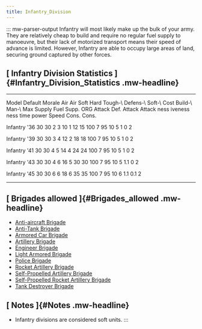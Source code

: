 ```yaml
---
title: Infantry_Division
---
```

::: mw-parser-output
Infantry will most likely make up the bulk of your army. They are
relatively cheap to build and require no regular fuel supply to
manoeuvre, but their lack of motorized transport means their speed of
advance is limited. However, Infantry are able to occupy large areas of
land, securing ground captured by other forces.

## [ Infantry Division Statistics ]{#Infantry_Division_Statistics .mw-headline}

  --------------- --------- -------- -------- ------ -------- -------- --------- ---------- -------- --- ------ --------- ------- ------- -------- ------- -------
  Model           Default   Morale   Air      Air    Soft     Hard     Tough-\   Defens-\   Soft-\       Cost   Build-\   Man-\   Max     Supply   Fuel    Supp.
                  ORG                Attack   Def.   Attack   Attack   ness      iveness    ness                time      power   Speed   Cons.    Cons.   

  Infantry \'36   30        30       2        3      10       1        12        15         100          7      95        10      5       1        0       2

  Infantry \'39   30        30       3        4      12       2        18        18         100          7      95        10      5       1        0       2

  Infantry \'41   30        30       4        5      14       4        24        24         100          7      95        10      5       1        0       2

  Infantry \'43   30        30       4        6      16       5        30        30         100          7      95        10      5       1.1      0       2

  Infantry \'45   30        30       6        6      18       6        35        35         100          7      95        10      6       1.1      0.1     2
  --------------- --------- -------- -------- ------ -------- -------- --------- ---------- -------- --- ------ --------- ------- ------- -------- ------- -------

## [ Brigades allowed ]{#Brigades_allowed .mw-headline}

-   [Anti-aircraft
    Brigade](/wiki/Anti-aircraft_Brigade "Anti-aircraft Brigade")
-   [Anti-Tank Brigade](/wiki/Anti-Tank_Brigade "Anti-Tank Brigade")
-   [Armored Car
    Brigade](/wiki/Armored_Car_Brigade "Armored Car Brigade")
-   [Artillery Brigade](/wiki/Artillery_Brigade "Artillery Brigade")
-   [Engineer Brigade](/wiki/Engineer_Brigade "Engineer Brigade")
-   [Light Armored
    Brigade](/wiki/Light_Armored_Brigade "Light Armored Brigade")
-   [Police Brigade](/wiki/Police_Brigade "Police Brigade")
-   [Rocket Artillery
    Brigade](/wiki/Rocket_Artillery_Brigade "Rocket Artillery Brigade")
-   [Self-Propelled Artillery
    Brigade](/wiki/Self-Propelled_Artillery_Brigade "Self-Propelled Artillery Brigade")
-   [Self-Propelled Rocket Artillery
    Brigade](/wiki/Self-Propelled_Rocket_Artillery_Brigade "Self-Propelled Rocket Artillery Brigade")
-   [Tank Destroyer
    Brigade](/wiki/Tank_Destroyer_Brigade "Tank Destroyer Brigade")

## [ Notes ]{#Notes .mw-headline}

-   Infantry divisions are considered soft units.
:::
